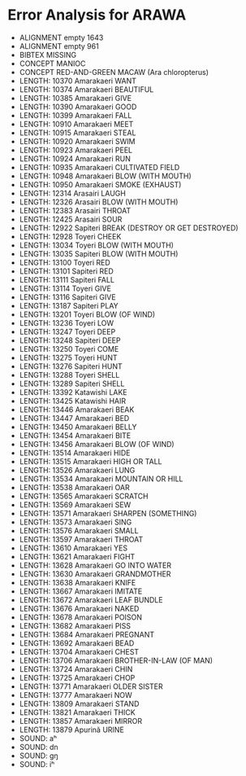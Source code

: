 # Error Analysis for ARAWA
* ALIGNMENT empty 1643
* ALIGNMENT empty 961
* BIBTEX MISSING 
* CONCEPT MANIOC
* CONCEPT RED-AND-GREEN MACAW (Ara chloropterus)
* LENGTH: 10370 Amarakaeri WANT
* LENGTH: 10374 Amarakaeri BEAUTIFUL
* LENGTH: 10385 Amarakaeri GIVE
* LENGTH: 10390 Amarakaeri GOOD
* LENGTH: 10399 Amarakaeri FALL
* LENGTH: 10910 Amarakaeri MEET
* LENGTH: 10915 Amarakaeri STEAL
* LENGTH: 10920 Amarakaeri SWIM
* LENGTH: 10923 Amarakaeri PEEL
* LENGTH: 10924 Amarakaeri RUN
* LENGTH: 10935 Amarakaeri CULTIVATED FIELD
* LENGTH: 10948 Amarakaeri BLOW (WITH MOUTH)
* LENGTH: 10950 Amarakaeri SMOKE (EXHAUST)
* LENGTH: 12314 Arasairi LAUGH
* LENGTH: 12326 Arasairi BLOW (WITH MOUTH)
* LENGTH: 12383 Arasairi THROAT
* LENGTH: 12425 Arasairi SOUR
* LENGTH: 12922 Sapiteri BREAK (DESTROY OR GET DESTROYED)
* LENGTH: 12928 Toyeri CHEEK
* LENGTH: 13034 Toyeri BLOW (WITH MOUTH)
* LENGTH: 13035 Sapiteri BLOW (WITH MOUTH)
* LENGTH: 13100 Toyeri RED
* LENGTH: 13101 Sapiteri RED
* LENGTH: 13111 Sapiteri FALL
* LENGTH: 13114 Toyeri GIVE
* LENGTH: 13116 Sapiteri GIVE
* LENGTH: 13187 Sapiteri PLAY
* LENGTH: 13201 Toyeri BLOW (OF WIND)
* LENGTH: 13236 Toyeri LOW
* LENGTH: 13247 Toyeri DEEP
* LENGTH: 13248 Sapiteri DEEP
* LENGTH: 13250 Toyeri COME
* LENGTH: 13275 Toyeri HUNT
* LENGTH: 13276 Sapiteri HUNT
* LENGTH: 13288 Toyeri SHELL
* LENGTH: 13289 Sapiteri SHELL
* LENGTH: 13392 Katawishi LAKE
* LENGTH: 13425 Katawishi HAIR
* LENGTH: 13446 Amarakaeri BEAK
* LENGTH: 13447 Amarakaeri BED
* LENGTH: 13450 Amarakaeri BELLY
* LENGTH: 13454 Amarakaeri BITE
* LENGTH: 13456 Amarakaeri BLOW (OF WIND)
* LENGTH: 13514 Amarakaeri HIDE
* LENGTH: 13515 Amarakaeri HIGH OR TALL
* LENGTH: 13526 Amarakaeri LUNG
* LENGTH: 13534 Amarakaeri MOUNTAIN OR HILL
* LENGTH: 13538 Amarakaeri OAR
* LENGTH: 13565 Amarakaeri SCRATCH
* LENGTH: 13569 Amarakaeri SEW
* LENGTH: 13571 Amarakaeri SHARPEN (SOMETHING)
* LENGTH: 13573 Amarakaeri SING
* LENGTH: 13576 Amarakaeri SMALL
* LENGTH: 13597 Amarakaeri THROAT
* LENGTH: 13610 Amarakaeri YES
* LENGTH: 13621 Amarakaeri FIGHT
* LENGTH: 13628 Amarakaeri GO INTO WATER
* LENGTH: 13630 Amarakaeri GRANDMOTHER
* LENGTH: 13638 Amarakaeri KNIFE
* LENGTH: 13667 Amarakaeri IMITATE
* LENGTH: 13672 Amarakaeri LEAF BUNDLE
* LENGTH: 13676 Amarakaeri NAKED
* LENGTH: 13678 Amarakaeri POISON
* LENGTH: 13682 Amarakaeri PISS
* LENGTH: 13684 Amarakaeri PREGNANT
* LENGTH: 13692 Amarakaeri BEAD
* LENGTH: 13704 Amarakaeri CHEST
* LENGTH: 13706 Amarakaeri BROTHER-IN-LAW (OF MAN)
* LENGTH: 13724 Amarakaeri CHIN
* LENGTH: 13725 Amarakaeri CHOP
* LENGTH: 13771 Amarakaeri OLDER SISTER
* LENGTH: 13777 Amarakaeri NOW
* LENGTH: 13809 Amarakaeri STAND
* LENGTH: 13821 Amarakaeri THICK
* LENGTH: 13857 Amarakaeri MIRROR
* LENGTH: 13879 Apurinã URINE
* SOUND: aʰ
* SOUND: dn
* SOUND: gŋ
* SOUND: iʰ
